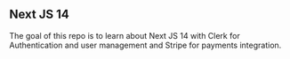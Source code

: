 ## Next JS 14

The goal of this repo is to learn about Next JS 14 with Clerk for Authentication and user management and Stripe for payments integration.
